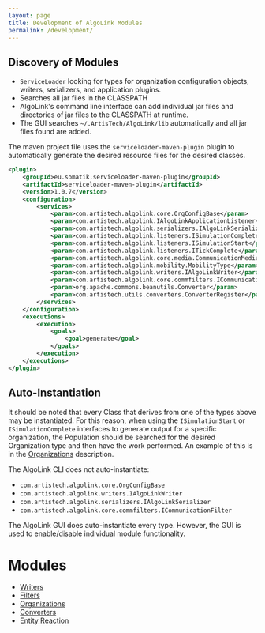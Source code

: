 ```yaml
---
layout: page
title: Development of AlgoLink Modules
permalink: /development/
---
```


## Discovery of Modules

- `ServiceLoader` looking for types for organization configuration objects, writers, serializers, and application plugins.
- Searches all jar files in the CLASSPATH
- AlgoLink's command line interface can add individual jar files and directories of jar files to the CLASSPATH at runtime.
- The GUI searches `~/.ArtisTech/AlgoLink/lib` automatically and all jar files found are added.

The maven project file uses the `serviceloader-maven-plugin` plugin to automatically generate the desired resource files for the desired classes.

```xml
<plugin>
    <groupId>eu.somatik.serviceloader-maven-plugin</groupId>
    <artifactId>serviceloader-maven-plugin</artifactId>
    <version>1.0.7</version>
    <configuration>
        <services>
            <param>com.artistech.algolink.core.OrgConfigBase</param>
            <param>com.artistech.algolink.IAlgoLinkApplicationListener</param>
            <param>com.artistech.algolink.serializers.IAlgoLinkSerializer</param>
            <param>com.artistech.algolink.listeners.ISimulationComplete</param>
            <param>com.artistech.algolink.listeners.ISimulationStart</param>
            <param>com.artistech.algolink.listeners.ITickComplete</param>
            <param>com.artistech.algolink.core.media.CommunicationMediumType</param>
            <param>com.artistech.algolink.mobility.MobilityType</param>
            <param>com.artistech.algolink.writers.IAlgoLinkWriter</param>
            <param>com.artistech.algolink.core.commfilters.ICommunicationFilter</param>
            <param>org.apache.commons.beanutils.Converter</param>
            <param>com.artistech.utils.converters.ConverterRegister</param>
        </services>
    </configuration>
    <executions>
        <execution>
            <goals>
                <goal>generate</goal>
            </goals>
        </execution>
    </executions>
</plugin>
```

## Auto-Instantiation

It should be noted that every Class that derives from one of the types above may be instantiated. For this reason, when using the `ISimulationStart` or `ISimulationComplete` interfaces to generate output for a specific organization, the Population should be searched for the desired Organization type and then have the work performed. An example of this is in the [Organizations](organizations) description.

The AlgoLink CLI does not auto-instantiate:

- `com.artistech.algolink.core.OrgConfigBase`
- `com.artistech.algolink.writers.IAlgoLinkWriter`
- `com.artistech.algolink.serializers.IAlgoLinkSerializer`
- `com.artistech.algolink.core.commfilters.ICommunicationFilter`

The AlgoLink GUI does auto-instantiate every type. However, the GUI is used to enable/disable individual module functionality.

# Modules

- [Writers](writers/)
- [Filters](filters/)
- [Organizations](organizations)
- [Converters](converters)
- [Entity Reaction](entity-reaction)
